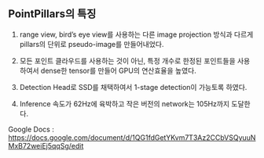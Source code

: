 ## PointPillars의 특징
1. range view, bird’s eye view를 사용하는 다른 image projection 방식과 다르게 pillars의 단위로 pseudo-image를 만들어내었다.

2. 모든 포인트 클라우드를 사용하는 것이 아닌, 특정 개수로 한정된 포인트들을 사용하여서 dense한 tensor를 만들어 GPU의 연산효율을 높였다.

3. Detection Head로 SSD를 채택하여서 1-stage detection이 가능토록 하였다.

4. Inference 속도가 62Hz에 육박하고 작은 버전의 network는 105Hz까지 도달한다.

Google Docs : https://docs.google.com/document/d/1QG1fdGetYKvm7T3Az2CCbVSQyuuNMxB72weiEj5qqSg/edit
